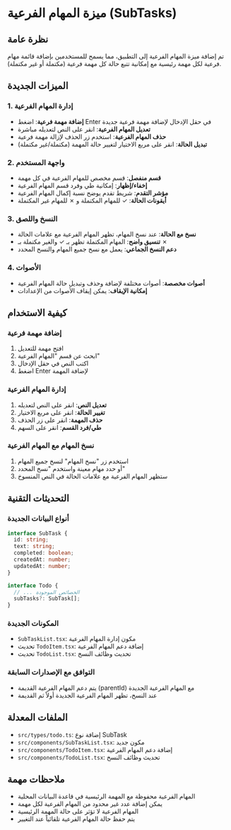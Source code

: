 # ميزة المهام الفرعية (SubTasks)

## نظرة عامة
تم إضافة ميزة المهام الفرعية إلى التطبيق، مما يسمح للمستخدمين بإضافة قائمة مهام فرعية لكل مهمة رئيسية مع إمكانية تتبع حالة كل مهمة فرعية (مكتملة أو غير مكتملة).

## الميزات الجديدة

### 1. إدارة المهام الفرعية
- **إضافة مهمة فرعية**: اضغط Enter في حقل الإدخال لإضافة مهمة فرعية جديدة
- **تعديل المهام الفرعية**: انقر على النص لتعديله مباشرة
- **حذف المهام الفرعية**: استخدم زر الحذف لإزالة مهمة فرعية
- **تبديل الحالة**: انقر على مربع الاختيار لتغيير حالة المهمة (مكتملة/غير مكتملة)

### 2. واجهة المستخدم
- **قسم منفصل**: قسم مخصص للمهام الفرعية في كل مهمة
- **إخفاء/إظهار**: إمكانية طي وفرد قسم المهام الفرعية
- **مؤشر التقدم**: شريط تقدم يوضح نسبة إكمال المهام الفرعية
- **أيقونات الحالة**: ✓ للمهام المكتملة و ✗ للمهام غير المكتملة

### 3. النسخ واللصق
- **نسخ مع الحالة**: عند نسخ المهام، تظهر المهام الفرعية مع علامات الحالة
- **تنسيق واضح**: المهام المكتملة تظهر بـ ✓ والغير مكتملة بـ ✗
- **دعم النسخ الجماعي**: يعمل مع نسخ جميع المهام والنسخ المحدد

### 4. الأصوات
- **أصوات مخصصة**: أصوات مختلفة لإضافة وحذف وتبديل حالة المهام الفرعية
- **إمكانية الإيقاف**: يمكن إيقاف الأصوات من الإعدادات

## كيفية الاستخدام

### إضافة مهمة فرعية
1. افتح مهمة للتعديل
2. ابحث عن قسم "المهام الفرعية"
3. اكتب النص في حقل الإدخال
4. اضغط Enter لإضافة المهمة

### إدارة المهام الفرعية
1. **تعديل النص**: انقر على النص لتعديله
2. **تغيير الحالة**: انقر على مربع الاختيار
3. **حذف المهمة**: انقر على زر الحذف
4. **طي/فرد القسم**: انقر على السهم

### نسخ المهام مع المهام الفرعية
1. استخدم زر "نسخ المهام" لنسخ جميع المهام
2. أو حدد مهام معينة واستخدم "نسخ المحدد"
3. ستظهر المهام الفرعية مع علامات الحالة في النص المنسوخ

## التحديثات التقنية

### أنواع البيانات الجديدة
```typescript
interface SubTask {
  id: string;
  text: string;
  completed: boolean;
  createdAt: number;
  updatedAt: number;
}

interface Todo {
  // ... الخصائص الموجودة
  subTasks?: SubTask[];
}
```

### المكونات الجديدة
- `SubTaskList.tsx`: مكون إدارة المهام الفرعية
- تحديث `TodoItem.tsx`: إضافة دعم المهام الفرعية
- تحديث `TodoList.tsx`: تحديث وظائف النسخ

### التوافق مع الإصدارات السابقة
- يتم دعم المهام الفرعية القديمة (parentId) مع المهام الفرعية الجديدة
- عند النسخ، تظهر المهام الفرعية الجديدة أولاً ثم القديمة

## الملفات المعدلة
- `src/types/todo.ts`: إضافة نوع SubTask
- `src/components/SubTaskList.tsx`: مكون جديد
- `src/components/TodoItem.tsx`: إضافة دعم المهام الفرعية
- `src/components/TodoList.tsx`: تحديث وظائف النسخ

## ملاحظات مهمة
- المهام الفرعية محفوظة مع المهمة الرئيسية في قاعدة البيانات المحلية
- يمكن إضافة عدد غير محدود من المهام الفرعية لكل مهمة
- المهام الفرعية لا تؤثر على حالة المهمة الرئيسية
- يتم حفظ حالة المهام الفرعية تلقائياً عند التغيير
